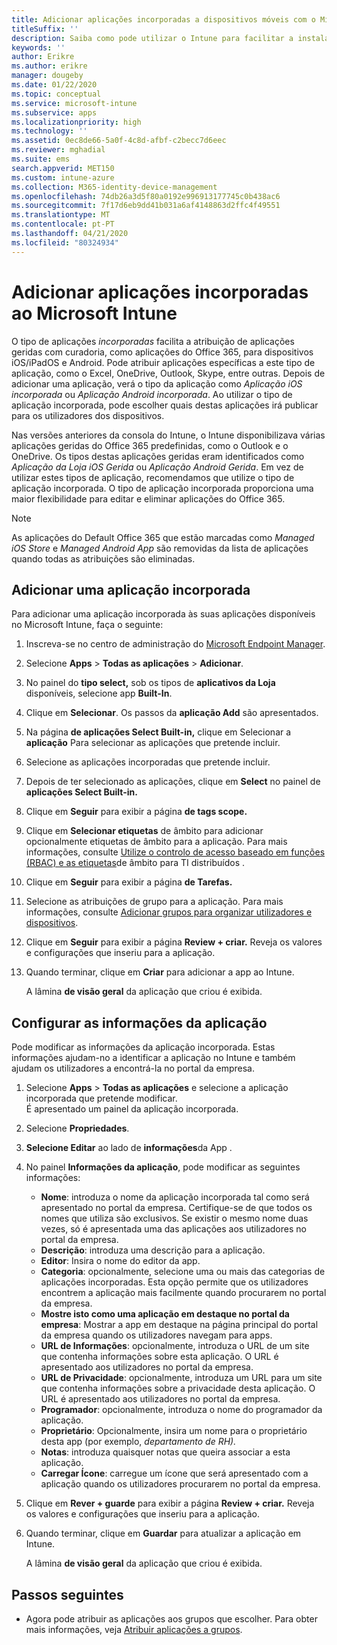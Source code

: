 ```yaml
---
title: Adicionar aplicações incorporadas a dispositivos móveis com o Microsoft Intune
titleSuffix: ''
description: Saiba como pode utilizar o Intune para facilitar a instalação de aplicações incorporadas em dispositivos móveis.
keywords: ''
author: Erikre
ms.author: erikre
manager: dougeby
ms.date: 01/22/2020
ms.topic: conceptual
ms.service: microsoft-intune
ms.subservice: apps
ms.localizationpriority: high
ms.technology: ''
ms.assetid: 0ec8de66-5a0f-4c8d-afbf-c2becc7d6eec
ms.reviewer: mghadial
ms.suite: ems
search.appverid: MET150
ms.custom: intune-azure
ms.collection: M365-identity-device-management
ms.openlocfilehash: 74db26a3d5f80a0192e996913177745c0b438ac6
ms.sourcegitcommit: 7f17d6eb9dd41b031a6af4148863d2ffc4f49551
ms.translationtype: MT
ms.contentlocale: pt-PT
ms.lasthandoff: 04/21/2020
ms.locfileid: "80324934"
---
```

# <a name="add-built-in-apps-to-microsoft-intune"></a>Adicionar aplicações incorporadas ao Microsoft Intune

O tipo de aplicações *incorporadas* facilita a atribuição de aplicações geridas com curadoria, como aplicações do Office 365, para dispositivos iOS/iPadOS e Android. Pode atribuir aplicações específicas a este tipo de aplicação, como o Excel, OneDrive, Outlook, Skype, entre outras. Depois de adicionar uma aplicação, verá o tipo da aplicação como *Aplicação iOS incorporada* ou *Aplicação Android incorporada*. Ao utilizar o tipo de aplicação incorporada, pode escolher quais destas aplicações irá publicar para os utilizadores dos dispositivos.

Nas versões anteriores da consola do Intune, o Intune disponibilizava várias aplicações geridas do Office 365 predefinidas, como o Outlook e o OneDrive. Os tipos destas aplicações geridas eram identificados como *Aplicação da Loja iOS Gerida* ou *Aplicação Android Gerida*. Em vez de utilizar estes tipos de aplicação, recomendamos que utilize o tipo de aplicação incorporada. O tipo de aplicação incorporada proporciona uma maior flexibilidade para editar e eliminar aplicações do Office 365.

>[!NOTE]
>As aplicações do Default Office 365 que estão marcadas como *Managed iOS Store* e *Managed Android App* são removidas da lista de aplicações quando todas as atribuições são eliminadas.

## <a name="add-a-built-in-app"></a>Adicionar uma aplicação incorporada

Para adicionar uma aplicação incorporada às suas aplicações disponíveis no Microsoft Intune, faça o seguinte:
1. Inscreva-se no centro de administração do [Microsoft Endpoint Manager](https://go.microsoft.com/fwlink/?linkid=2109431).
2. Selecione **Apps** > **Todas as aplicações** > **Adicionar**.
3. No painel do **tipo select,** sob os tipos de **aplicativos da Loja** disponíveis, selecione app **Built-In**.
4. Clique em **Selecionar**. Os passos da **aplicação Add** são apresentados.
5. Na página **de aplicações Select Built-in,** clique em Selecionar a **aplicação** Para selecionar as aplicações que pretende incluir.
6. Selecione as aplicações incorporadas que pretende incluir. 
7. Depois de ter selecionado as aplicações, clique em **Select** no painel de **aplicações Select Built-in.**
8. Clique em **Seguir** para exibir a página **de tags scope.**
9. Clique em **Selecionar etiquetas** de âmbito para adicionar opcionalmente etiquetas de âmbito para a aplicação. Para mais informações, consulte [Utilize o controlo de acesso baseado em funções (RBAC) e as etiquetas](../fundamentals/scope-tags.md)de âmbito para TI distribuídos .
10. Clique em **Seguir** para exibir a página **de Tarefas.**
11. Selecione as atribuições de grupo para a aplicação. Para mais informações, consulte [Adicionar grupos para organizar utilizadores e dispositivos](../fundamentals/groups-add.md). 
12. Clique em **Seguir** para exibir a página **Review + criar.** Reveja os valores e configurações que inseriu para a aplicação.
13. Quando terminar, clique em **Criar** para adicionar a app ao Intune.

    A lâmina **de visão geral** da aplicação que criou é exibida.

## <a name="configure-app-information"></a>Configurar as informações da aplicação

Pode modificar as informações da aplicação incorporada. Estas informações ajudam-no a identificar a aplicação no Intune e também ajudam os utilizadores a encontrá-la no portal da empresa.
1. Selecione **Apps** > **Todas as aplicações** e selecione a aplicação incorporada que pretende modificar.  
   É apresentado um painel da aplicação incorporada.
2. Selecione **Propriedades**.
3. **Selecione Editar** ao lado de **informações**da App .
4. No painel **Informações da aplicação**, pode modificar as seguintes informações:
    - **Nome**: introduza o nome da aplicação incorporada tal como será apresentado no portal da empresa. Certifique-se de que todos os nomes que utiliza são exclusivos. Se existir o mesmo nome duas vezes, só é apresentada uma das aplicações aos utilizadores no portal da empresa.
    - **Descrição**: introduza uma descrição para a aplicação. 
    - **Editor**: Insira o nome do editor da app.
    - **Categoria**: opcionalmente, selecione uma ou mais das categorias de aplicações incorporadas. Esta opção permite que os utilizadores encontrem a aplicação mais facilmente quando procurarem no portal da empresa.
    - **Mostre isto como uma aplicação em destaque no portal da empresa**: Mostrar a app em destaque na página principal do portal da empresa quando os utilizadores navegam para apps.
    - **URL de Informações**: opcionalmente, introduza o URL de um site que contenha informações sobre esta aplicação. O URL é apresentado aos utilizadores no portal da empresa.
    - **URL de Privacidade**: opcionalmente, introduza um URL para um site que contenha informações sobre a privacidade desta aplicação. O URL é apresentado aos utilizadores no portal da empresa.
    - **Programador**: opcionalmente, introduza o nome do programador da aplicação.
    - **Proprietário**: Opcionalmente, insira um nome para o proprietário desta app (por exemplo, *departamento de RH).*
    - **Notas**: introduza quaisquer notas que queira associar a esta aplicação.
    - **Carregar Ícone**: carregue um ícone que será apresentado com a aplicação quando os utilizadores procurarem no portal da empresa.
5. Clique em **Rever + guarde** para exibir a página **Review + criar.** Reveja os valores e configurações que inseriu para a aplicação.
13. Quando terminar, clique em **Guardar** para atualizar a aplicação em Intune.

    A lâmina **de visão geral** da aplicação que criou é exibida.

## <a name="next-steps"></a>Passos seguintes

- Agora pode atribuir as aplicações aos grupos que escolher. Para obter mais informações, veja [Atribuir aplicações a grupos](apps-deploy.md).
